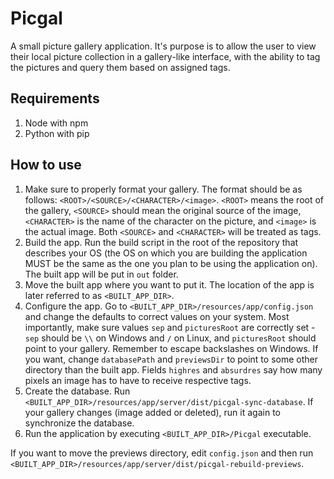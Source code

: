 # Picgal
A small picture gallery application. It's purpose is to allow the user to view their local picture collection in a gallery-like interface, with the ability to tag the pictures and query them based on assigned tags.

## Requirements
1. Node with npm
2. Python with pip

## How to use
1. Make sure to properly format your gallery. The format should be as follows: ```<ROOT>/<SOURCE>/<CHARACTER>/<image>```. ```<ROOT>``` means the root of the gallery, ```<SOURCE>``` should mean the original source of the image, ```<CHARACTER>``` is the name of the character on the picture, and ```<image>``` is the actual image. Both ```<SOURCE>``` and ```<CHARACTER>``` will be treated as tags.
2. Build the app. Run the build script in the root of the repository that describes your OS (the OS on which you are building the application MUST be the same as the one you plan to be using the application on). The built app will be put in ```out``` folder.
3. Move the built app where you want to put it. The location of the app is later referred to as ```<BUILT_APP_DIR>```.
4. Configure the app. Go to ```<BUILT_APP_DIR>/resources/app/config.json``` and change the defaults to correct values on your system. Most importantly, make sure values ```sep``` and ```picturesRoot``` are correctly set - ```sep``` should be ```\\``` on Windows and ```/``` on Linux, and ```picturesRoot``` should point to your gallery. Remember to escape backslashes on Windows. If you want, change ```databasePath``` and ```previewsDir``` to point to some other directory than the built app. Fields ```highres``` and ```absurdres``` say how many pixels an image has to have to receive respective tags.
5. Create the database. Run ```<BUILT_APP_DIR>/resources/app/server/dist/picgal-sync-database```. If your gallery changes (image added or deleted), run it again to synchronize the database.
6. Run the application by executing ```<BUILT_APP_DIR>/Picgal``` executable.

If you want to move the previews directory, edit ```config.json``` and then run ```<BUILT_APP_DIR>/resources/app/server/dist/picgal-rebuild-previews```.
